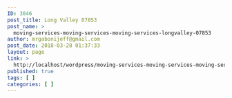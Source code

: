 ```yaml
---
ID: 3046
post_title: Long Valley 07853
post_name: >
  moving-services-moving-services-moving-services-longvalley-07853
author: mrgabonijeff@gmail.com
post_date: 2018-03-28 01:37:33
layout: page
link: >
  http://localhost/wordpress/moving-services-moving-services-moving-services-longvalley-07853/
published: true
tags: [ ]
categories: [ ]
---
```

